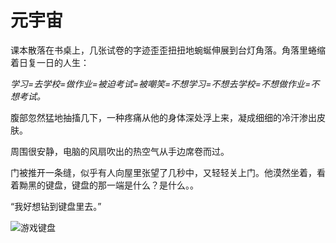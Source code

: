 # 元宇宙

课本散落在书桌上，几张试卷的字迹歪歪扭扭地蜿蜒伸展到台灯角落。角落里蜷缩着日复一日的人生：

*学习=去学校=做作业=被迫考试=被嘲笑=不想学习=不想去学校=不想做作业=不想考试。*

腹部忽然猛地抽搐几下，一种疼痛从他的身体深处浮上来，凝成细细的冷汗渗出皮肤。

周围很安静，电脑的风扇吹出的热空气从手边席卷而过。

门被推开一条缝，似乎有人向屋里张望了几秒中，又轻轻关上门。他漠然坐着，看着黝黑的键盘，键盘的那一端是什么？是什么。。

“我好想钻到键盘里去。” 

![游戏键盘](http://img1.cache.netease.com/catchpic/F/F6/F62786FB0A04D1FB3E95AF054CA988FD.jpg "游戏键盘")
